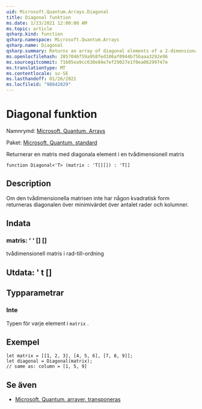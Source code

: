 ```yaml
---
uid: Microsoft.Quantum.Arrays.Diagonal
title: Diagonal funktion
ms.date: 1/23/2021 12:00:00 AM
ms.topic: article
qsharp.kind: function
qsharp.namespace: Microsoft.Quantum.Arrays
qsharp.name: Diagonal
qsharp.summary: Returns an array of diagonal elements of a 2-dimensional array
ms.openlocfilehash: 2857046f59a958fed106af0944b75baaa3292e96
ms.sourcegitcommit: 71605ea9cc630e84e7ef29027e1f0ea06299747e
ms.translationtype: MT
ms.contentlocale: sv-SE
ms.lasthandoff: 01/26/2021
ms.locfileid: "98842829"
---
```

# <a name="diagonal-function"></a>Diagonal funktion

Namnrymd: [Microsoft. Quantum. Arrays](xref:Microsoft.Quantum.Arrays)

Paket: [Microsoft. Quantum. standard](https://nuget.org/packages/Microsoft.Quantum.Standard)


Returnerar en matris med diagonala element i en tvådimensionell matris

```qsharp
function Diagonal<'T> (matrix : 'T[][]) : 'T[]
```


## <a name="description"></a>Description

Om den tvådimensionella matrisen inte har någon kvadratisk form returneras diagonalen över minimivärdet över antalet rader och kolumner.

## <a name="input"></a>Indata

### <a name="matrix--t"></a>matris: ' ' [] []

tvådimensionell matris i rad-till-ordning



## <a name="output--t"></a>Utdata: ' t []



## <a name="type-parameters"></a>Typparametrar

### <a name="t"></a>Inte

Typen för varje element i `matrix` .

## <a name="example"></a>Exempel

```qsharp
let matrix = [[1, 2, 3], [4, 5, 6], [7, 8, 9]];
let diagonal = Diagonal(matrix);
// same as: column = [1, 5, 9]
```

## <a name="see-also"></a>Se även

- [Microsoft. Quantum. arrayer. transponeras](xref:Microsoft.Quantum.Arrays.Transposed)